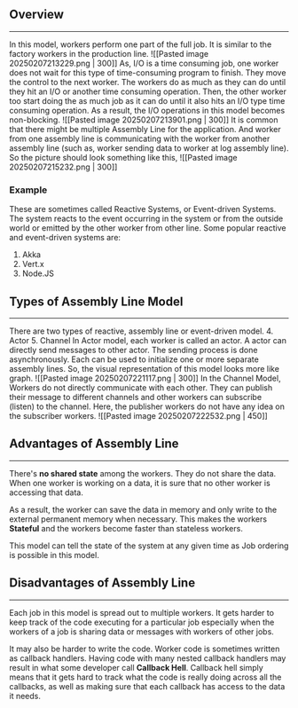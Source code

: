 ## Overview
---
In this model, workers perform one part of the full job. It is similar to the factory workers in the production line. 
![[Pasted image 20250207213229.png | 300]]
As, I/O is a time consuming job, one worker does not wait for this type of time-consuming program to finish. They move the control to the next worker. The workers do as much as they can do until they hit an I/O or another time consuming operation. Then, the other worker too start doing the as much job as it can do until it also hits an I/O type time consuming operation. As a result, the I/O operations in this model becomes non-blocking.
![[Pasted image 20250207213901.png | 300]]
It is common that there might be multiple Assembly Line for the application. And worker from one assembly line is communicating with the worker from another assembly line (such as, worker sending data to worker at log assembly line). So the picture should look something like this,
![[Pasted image 20250207215232.png | 300]]
### Example
These are sometimes called Reactive Systems, or Event-driven Systems. The system reacts to the event occurring in the system or from the outside world or emitted by the other worker from other line. Some popular reactive and event-driven systems are:
1. Akka
2. Vert.x
3. Node.JS
## Types of Assembly Line Model
---
There are two types of reactive, assembly line or event-driven model.
4. Actor
5. Channel
In Actor model, each worker is called an actor. A actor can directly send messages to other actor. The sending process is done asynchronously. Each can be used to initialize one or more separate assembly lines. So, the visual representation of this model looks more like graph.
![[Pasted image 20250207221117.png | 300]]
In the Channel Model, Workers do not directly communicate with each other. They can publish their message to different channels and other workers can subscribe (listen) to the channel. Here, the publisher workers do not have any idea on the subscriber workers.
![[Pasted image 20250207222532.png | 450]]
## Advantages of Assembly Line
---
There's **no shared state** among the workers. They do not share the data. When one worker is working on a data, it is sure that no other worker is accessing that data. 

As a result, the worker can save the data in memory and only write to the external permanent memory when necessary. This makes the workers **Stateful** and the workers become faster than stateless workers.

This model can tell the state of the system at any given time as Job ordering is possible in this model.
## Disadvantages of Assembly Line
---
Each job in this model is spread out to multiple workers. It gets harder to keep track of the code executing for a particular job especially when the workers of a job is sharing data or messages with workers of other jobs. 

 It may also be harder to write the code. Worker code is sometimes written as callback handlers. Having code with many nested callback handlers may result in what some developer call **Callback Hell**. Callback hell simply means that it gets hard to track what the code is really doing across all the callbacks, as well as making sure that each callback has access to the data it needs.